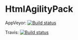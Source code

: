 # HtmlAgilityPack

AppVeyor: [![Build status](https://ci.appveyor.com/api/projects/status/97fn39fq69k88cni/branch/dev?svg=true)](https://ci.appveyor.com/project/Kagamine/htmlagilitypack/branch/dev)

Travis: [![Build status](https://travis-ci.org/CodeComb/HtmlAgilityPack.svg)](https://travis-ci.org/CodeComb/Localization)
